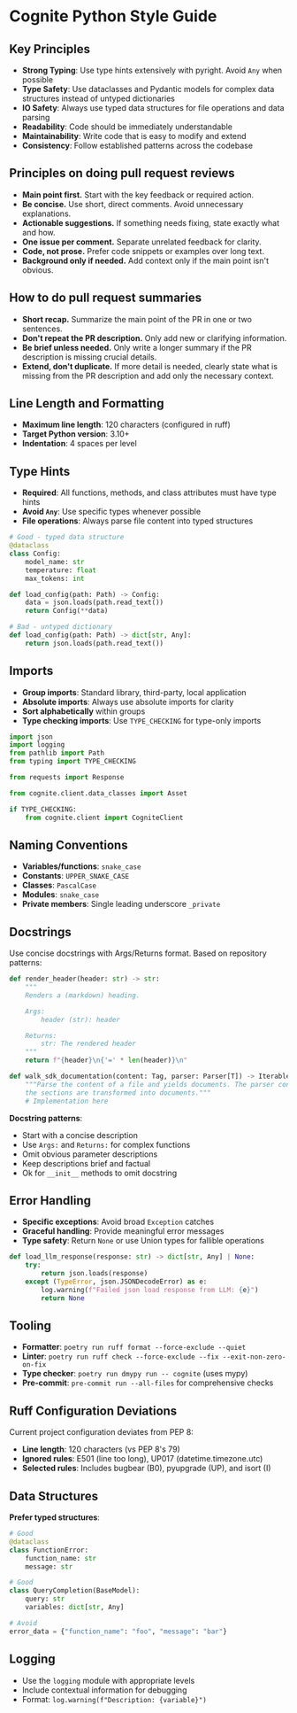 # Cognite Python Style Guide

## Key Principles

- **Strong Typing**: Use type hints extensively with pyright. Avoid `Any` when possible
- **Type Safety**: Use dataclasses and Pydantic models for complex data
  structures instead of untyped dictionaries
- **IO Safety**: Always use typed data structures for file operations and data parsing
- **Readability**: Code should be immediately understandable
- **Maintainability**: Write code that is easy to modify and extend
- **Consistency**: Follow established patterns across the codebase

## Principles on doing pull request reviews

- **Main point first.** Start with the key feedback or required action.
- **Be concise.** Use short, direct comments. Avoid unnecessary explanations.
- **Actionable suggestions.** If something needs fixing, state exactly what and how.
- **One issue per comment.** Separate unrelated feedback for clarity.
- **Code, not prose.** Prefer code snippets or examples over long text.
- **Background only if needed.** Add context only if the main point isn't obvious.

## How to do pull request summaries

- **Short recap.** Summarize the main point of the PR in one or two sentences.
- **Don't repeat the PR description.** Only add new or clarifying information.
- **Be brief unless needed.** Only write a longer summary if the PR description
  is missing crucial details.
- **Extend, don't duplicate.** If more detail is needed, clearly state what is
  missing from the PR description and add only the necessary context.

## Line Length and Formatting

- **Maximum line length**: 120 characters (configured in ruff)
- **Target Python version**: 3.10+
- **Indentation**: 4 spaces per level

## Type Hints

- **Required**: All functions, methods, and class attributes must have type hints
- **Avoid `Any`**: Use specific types whenever possible
- **File operations**: Always parse file content into typed structures

```python
# Good - typed data structure
@dataclass
class Config:
    model_name: str
    temperature: float
    max_tokens: int

def load_config(path: Path) -> Config:
    data = json.loads(path.read_text())
    return Config(**data)

# Bad - untyped dictionary
def load_config(path: Path) -> dict[str, Any]:
    return json.loads(path.read_text())
```

## Imports

- **Group imports**: Standard library, third-party, local application
- **Absolute imports**: Always use absolute imports for clarity
- **Sort alphabetically** within groups
- **Type checking imports**: Use `TYPE_CHECKING` for type-only imports

```python
import json
import logging
from pathlib import Path
from typing import TYPE_CHECKING

from requests import Response

from cognite.client.data_classes import Asset

if TYPE_CHECKING:
    from cognite.client import CogniteClient
```

## Naming Conventions

- **Variables/functions**: `snake_case`
- **Constants**: `UPPER_SNAKE_CASE`
- **Classes**: `PascalCase`
- **Modules**: `snake_case`
- **Private members**: Single leading underscore `_private`

## Docstrings

Use concise docstrings with Args/Returns format. Based on repository patterns:

```python
def render_header(header: str) -> str:
    """
    Renders a (markdown) heading.

    Args:
        header (str): header

    Returns:
        str: The rendered header
    """
    return f"{header}\n{'=' * len(header)}\n"

def walk_sdk_documentation(content: Tag, parser: Parser[T]) -> Iterable[T]:
    """Parse the content of a file and yields documents. The parser controls how
    the sections are transformed into documents."""
    # Implementation here
```

**Docstring patterns**:

- Start with a concise description
- Use `Args:` and `Returns:` for complex functions
- Omit obvious parameter descriptions
- Keep descriptions brief and factual
- Ok for `__init__` methods to omit docstring

## Error Handling

- **Specific exceptions**: Avoid broad `Exception` catches
- **Graceful handling**: Provide meaningful error messages
- **Type safety**: Return `None` or use Union types for fallible operations

```python
def load_llm_response(response: str) -> dict[str, Any] | None:
    try:
        return json.loads(response)
    except (TypeError, json.JSONDecodeError) as e:
        log.warning(f"Failed json load response from LLM: {e}")
        return None
```

## Tooling

- **Formatter**: `poetry run ruff format --force-exclude --quiet`
- **Linter**: `poetry run ruff check --force-exclude --fix --exit-non-zero-on-fix`
- **Type checker**: `poetry run dmypy run -- cognite` (uses mypy)
- **Pre-commit**: `pre-commit run --all-files` for comprehensive checks

## Ruff Configuration Deviations

Current project configuration deviates from PEP 8:

- **Line length**: 120 characters (vs PEP 8's 79)
- **Ignored rules**: E501 (line too long), UP017 (datetime.timezone.utc)
- **Selected rules**: Includes bugbear (B0), pyupgrade (UP), and isort (I)

## Data Structures

**Prefer typed structures**:

```python
# Good
@dataclass
class FunctionError:
    function_name: str
    message: str

# Good
class QueryCompletion(BaseModel):
    query: str
    variables: dict[str, Any]

# Avoid
error_data = {"function_name": "foo", "message": "bar"}
```

## Logging

- Use the `logging` module with appropriate levels
- Include contextual information for debugging
- Format: `log.warning(f"Description: {variable}")`
  